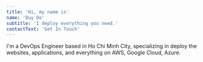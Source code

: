 ```yaml
---
title: 'Hi, my name is'
name: 'Duy Do'
subtitle: 'I deploy everything you need.'
contactText: 'Get In Touch'
---
```


I'm a DevOps Engineer based in Ho Chi Minh City, specializing in deploy the websites, applications, and everything on AWS, Google Cloud, Azure.
